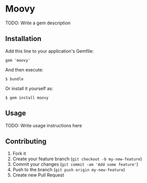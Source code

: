# Moovy

TODO: Write a gem description

## Installation

Add this line to your application's Gemfile:

    gem 'moovy'

And then execute:

    $ bundle

Or install it yourself as:

    $ gem install moovy

## Usage

TODO: Write usage instructions here

## Contributing

1. Fork it
2. Create your feature branch (`git checkout -b my-new-feature`)
3. Commit your changes (`git commit -am 'Add some feature'`)
4. Push to the branch (`git push origin my-new-feature`)
5. Create new Pull Request
